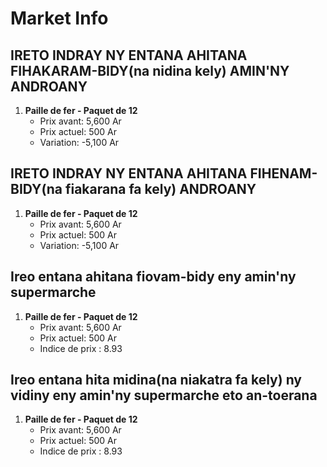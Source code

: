 # Market Info

## IRETO INDRAY NY ENTANA AHITANA FIHAKARAM-BIDY(na nidina kely) AMIN'NY ANDROANY

1. **Paille de fer - Paquet de 12**
   - Prix avant: 5,600 Ar
   - Prix actuel: 500 Ar
   - Variation: -5,100 Ar

## IRETO INDRAY NY ENTANA AHITANA FIHENAM-BIDY(na fiakarana fa kely) ANDROANY

1. **Paille de fer - Paquet de 12**
   - Prix avant: 5,600 Ar
   - Prix actuel: 500 Ar
   - Variation: -5,100 Ar

## Ireo entana ahitana fiovam-bidy eny amin'ny supermarche

1. **Paille de fer - Paquet de 12**
   - Prix avant: 5,600 Ar
   - Prix actuel: 500 Ar
   - Indice de prix : 8.93

## Ireo entana hita midina(na niakatra fa kely) ny vidiny eny amin'ny supermarche eto an-toerana

1. **Paille de fer - Paquet de 12**
   - Prix avant: 5,600 Ar
   - Prix actuel: 500 Ar
   - Indice de prix : 8.93

